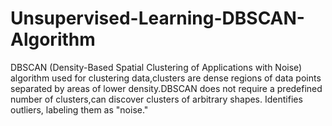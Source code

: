 # Unsupervised-Learning-DBSCAN-Algorithm
DBSCAN (Density-Based Spatial Clustering of Applications with Noise) algorithm used for clustering data,clusters are dense regions of data points separated by areas of lower density.DBSCAN does not require a predefined number of clusters,can discover clusters of arbitrary shapes. Identifies outliers, labeling them as "noise." 
